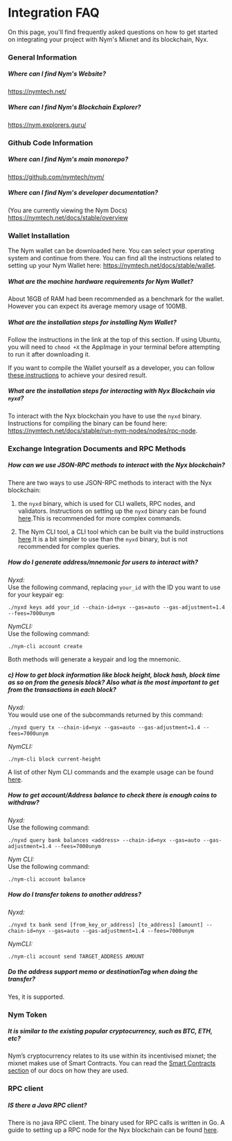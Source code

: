 # Integration FAQ

On this page, you'll find frequently asked questions on how to get started on integrating your project with Nym's Mixnet and its blockchain, Nyx.

### General Information 
##### Where can I find Nym's Website?
https://nymtech.net/

##### Where can I find Nym's Blockchain Explorer?
https://nym.explorers.guru/

### Github Code Information
##### Where can I find Nym's main monorepo?

https://github.com/nymtech/nym/

##### Where can I find Nym's developer documentation?
(You are currently viewing the Nym Docs)<br/>
https://nymtech.net/docs/stable/overview

### Wallet Installation

The Nym wallet can be downloaded here. You can select your operating system and continue from there. You can find all the instructions related to setting up your Nym Wallet here: https://nymtech.net/docs/stable/wallet.

##### What are the machine hardware requirements for Nym Wallet?
About 16GB of RAM had been recommended as a benchmark for the wallet. However you can expect its average memory usage of 100MB.

##### What are the installation steps for installing Nym Wallet?
Follow the instructions in the link at the top of this section. If using Ubuntu, you will need to `chmod +X` the AppImage in your terminal before attempting to run it after downloading it.

If you want to compile the Wallet yourself as a developer, you can follow [these instructions](https://nymtech.net/docs/stable/wallet/) to achieve your desired result.

##### What are the installation steps for interacting with Nyx Blockchain via `nyxd`?
To interact with the Nyx blockchain you have to use the `nyxd` binary. Instructions for compiling the binary can be found here: https://nymtech.net/docs/stable/run-nym-nodes/nodes/rpc-node.

### Exchange Integration Documents and RPC Methods

##### How can we use JSON-RPC methods to interact with the Nyx blockchain?

There are two ways to use JSON-RPC methods to interact with the Nyx blockchain:
1. the `nyxd` binary, which is used for CLI wallets, RPC nodes, and validators. Instructions on setting up the `nyxd` binary can be found [here](https://nymtech.net/docs/stable/run-nym-nodes/nodes/rpc-node).This is recommended for more complex commands.

2. The Nym CLI tool, a CLI tool which can be built via the build instructions [here](https://nymtech.net/docs/stable/nym-cli).It is a bit simpler to use than the `nyxd` binary, but is not recommended for complex queries.


##### How do I generate address/mnemonic for users to interact with?

_Nyxd:_<br/>
Use the following command, replacing `your_id` with the ID you want to use for your keypair eg:
```
./nyxd keys add your_id --chain-id=nyx --gas=auto --gas-adjustment=1.4 --fees=7000unym
```

_NymCLI:_<br/>
Use the following command:
```
./nym-cli account create
```

Both methods will generate a keypair and log the mnemonic.

##### c) How to get block information like block height, block hash, block time as so on from the genesis block? Also what is the most important to get from the transactions in each block?

_Nyxd:_<br/>
You would use one of the subcommands returned by this command:
```
./nyxd query tx --chain-id=nyx --gas=auto --gas-adjustment=1.4 --fees=7000unym
```
_NymCLI:_<br/>
```
./nym-cli block current-height
```
A list of other Nym CLI commands and the example usage can be found [here](https://nymtech.net/docs/stable/nym-cli).

##### How to get account/Address balance to check there is enough coins to withdraw?

_Nyxd:_<br/>
Use the following command:
```
./nyxd query bank balances <address> --chain-id=nyx --gas=auto --gas-adjustment=1.4 --fees=7000unym
```

_Nym CLI:_<br/>
Use the following command:
```
./nym-cli account balance
```

##### How do I transfer tokens to another address? 

_Nyxd:_<br/>
```
./nyxd tx bank send [from_key_or_address] [to_address] [amount] --chain-id=nyx --gas=auto --gas-adjustment=1.4 --fees=7000unym
```
_NymCLI:_<br/>
```
./nym-cli account send TARGET_ADDRESS AMOUNT
```

##### Do the address support memo or destinationTag when doing the transfer?

Yes, it is supported.

### Nym Token

##### It is similar to the existing popular cryptocurrency, such as BTC, ETH, etc?

Nym’s cryptocurrency relates to its use within its incentivised mixnet; the mixnet makes use of Smart Contracts. You can read the [Smart Contracts section](https://nymtech.net/docs/stable/smart-contracts/overview/) of our docs on how they are used.


### RPC client

##### IS there a Java RPC client?

There is no java RPC client. The binary used for RPC calls is written in Go. A guide to setting up a RPC node for the Nyx blockchain can be found [here](https://nymtech.net/docs/stable/run-nym-nodes/nodes/rpc-node/).

